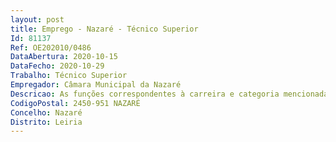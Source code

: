 ```yaml
--- 
layout: post
title: Emprego - Nazaré - Técnico Superior
Id: 81137
Ref: OE202010/0486
DataAbertura: 2020-10-15
DataFecho: 2020-10-29
Trabalho: Técnico Superior
Empregador: Câmara Municipal da Nazaré
Descricao: As funções correspondentes à carreira e categoria mencionada que se encontra descrita nos conteúdos funcionais no anexo da LTFP e a que se refere o n.º 2 do artigo 88.º do mesmo diploma, bem como as constantes nas atribuições competências atividades definidas no Mapa de Pessoal da Câmara Municipal da Nazaré.
CodigoPostal: 2450-951 NAZARÉ
Concelho: Nazaré
Distrito: Leiria
--- 
```

